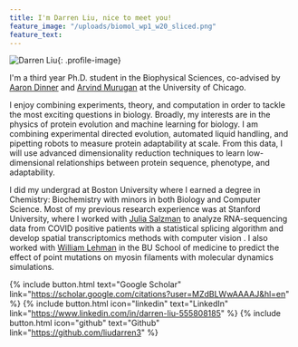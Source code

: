 ```yaml
---
title: I'm Darren Liu, nice to meet you!
feature_image: "/uploads/biomol_wp1_w20_sliced.png"
feature_text:
---
```


![Darren Liu](/uploads/Darren.jpg){: .profile-image}

I'm a third year Ph.D. student in the Biophysical Sciences, co-advised by [Aaron Dinner](https://dinner-group.uchicago.edu/) and [Arvind Murugan](http://muruganlab.uchicago.edu/) at the University of Chicago. 

I enjoy combining experiments, theory, and computation in order to tackle the most exciting questions in biology. Broadly, my interests are in the physics of protein evolution and machine learning for biology. I am combining experimental directed evolution, automated liquid handling, and pipetting robots to measure protein adaptability at scale. From this data, I will use advanced dimensionality reduction techniques to learn low-dimensional relationships between protein sequence, phenotype, and adaptability.

I did my undergrad at Boston University where I earned a degree in Chemistry: Biochemistry with minors in both Biology and Computer Science. Most of my previous research experience was at Stanford University, where I worked with [Julia Salzman](https://salzmanlab.stanford.edu/) to analyze RNA-sequencing data from COVID positive patients with a statistical splicing algorithm and develop spatial transcriptomics methods with computer vision . I also worked with [William Lehman](https://www.bumc.bu.edu/camed/profile/william-lehman/) in the BU School of medicine to predict the effect of point mutations on myosin filaments with molecular dynamics simulations.

{% include button.html text="Google Scholar" link="https://scholar.google.com/citations?user=MZdBLWwAAAAJ&hl=en" %} {% include button.html  icon="linkedin" text="LinkedIn" link="https://www.linkedin.com/in/darren-liu-555808185" %} {% include button.html icon="github" text="Github" link="https://github.com/liudarren3" %}

